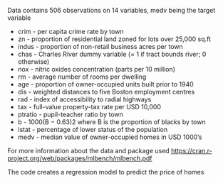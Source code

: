 Data contains 506 observations on 14 variables, medv being the target variable

- crim 	- per capita crime rate by town
- zn 	- proportion of residential land zoned for lots over 25,000 sq.ft
- indus 	- proportion of non-retail business acres per town
- chas 	- Charles River dummy variable (= 1 if tract bounds river; 0 otherwise)
- nox 	- nitric oxides concentration (parts per 10 million)
- rm 	- average number of rooms per dwelling
- age 	- proportion of owner-occupied units built prior to 1940
- dis 	- weighted distances to five Boston employment centres
- rad 	- index of accessibility to radial highways
- tax 	- full-value property-tax rate per USD 10,000
- ptratio - pupil-teacher ratio by town
- b 	- 1000(B − 0.63)2 where B is the proportion of blacks by town
- lstat	- percentage of lower status of the population
- medv 	- median value of owner-occupied homes in USD 1000’s

For more information about the data and package used https://cran.r-project.org/web/packages/mlbench/mlbench.pdf

The code creates a regression model to predict the price of homes
